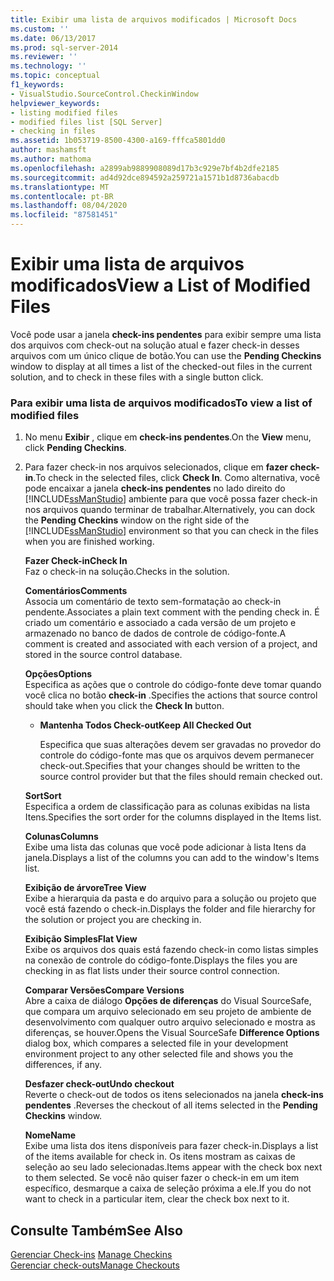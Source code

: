 ```yaml
---
title: Exibir uma lista de arquivos modificados | Microsoft Docs
ms.custom: ''
ms.date: 06/13/2017
ms.prod: sql-server-2014
ms.reviewer: ''
ms.technology: ''
ms.topic: conceptual
f1_keywords:
- VisualStudio.SourceControl.CheckinWindow
helpviewer_keywords:
- listing modified files
- modified files list [SQL Server]
- checking in files
ms.assetid: 1b053719-8500-4300-a169-fffca5801dd0
author: mashamsft
ms.author: mathoma
ms.openlocfilehash: a2899ab9889908089d17b3c929e7bf4b2dfe2185
ms.sourcegitcommit: ad4d92dce894592a259721a1571b1d8736abacdb
ms.translationtype: MT
ms.contentlocale: pt-BR
ms.lasthandoff: 08/04/2020
ms.locfileid: "87581451"
---
```

# <a name="view-a-list-of-modified-files"></a><span data-ttu-id="47c15-102">Exibir uma lista de arquivos modificados</span><span class="sxs-lookup"><span data-stu-id="47c15-102">View a List of Modified Files</span></span>
  <span data-ttu-id="47c15-103">Você pode usar a janela **check-ins pendentes** para exibir sempre uma lista dos arquivos com check-out na solução atual e fazer check-in desses arquivos com um único clique de botão.</span><span class="sxs-lookup"><span data-stu-id="47c15-103">You can use the **Pending Checkins** window to display at all times a list of the checked-out files in the current solution, and to check in these files with a single button click.</span></span>  
  
### <a name="to-view-a-list-of-modified-files"></a><span data-ttu-id="47c15-104">Para exibir uma lista de arquivos modificados</span><span class="sxs-lookup"><span data-stu-id="47c15-104">To view a list of modified files</span></span>  
  
1.  <span data-ttu-id="47c15-105">No menu **Exibir** , clique em **check-ins pendentes**.</span><span class="sxs-lookup"><span data-stu-id="47c15-105">On the **View** menu, click **Pending Checkins**.</span></span>  
  
2.  <span data-ttu-id="47c15-106">Para fazer check-in nos arquivos selecionados, clique em **fazer check-in**.</span><span class="sxs-lookup"><span data-stu-id="47c15-106">To check in the selected files, click **Check In**.</span></span> <span data-ttu-id="47c15-107">Como alternativa, você pode encaixar a janela **check-ins pendentes** no lado direito do [!INCLUDE[ssManStudio](../includes/ssmanstudio-md.md)] ambiente para que você possa fazer check-in nos arquivos quando terminar de trabalhar.</span><span class="sxs-lookup"><span data-stu-id="47c15-107">Alternatively, you can dock the **Pending Checkins** window on the right side of the [!INCLUDE[ssManStudio](../includes/ssmanstudio-md.md)] environment so that you can check in the files when you are finished working.</span></span>  
  
     <span data-ttu-id="47c15-108">**Fazer Check-in**</span><span class="sxs-lookup"><span data-stu-id="47c15-108">**Check In**</span></span>  
     <span data-ttu-id="47c15-109">Faz o check-in na solução.</span><span class="sxs-lookup"><span data-stu-id="47c15-109">Checks in the solution.</span></span>  
  
     <span data-ttu-id="47c15-110">**Comentários**</span><span class="sxs-lookup"><span data-stu-id="47c15-110">**Comments**</span></span>  
     <span data-ttu-id="47c15-111">Associa um comentário de texto sem-formatação ao check-in pendente.</span><span class="sxs-lookup"><span data-stu-id="47c15-111">Associates a plain text comment with the pending check in.</span></span> <span data-ttu-id="47c15-112">É criado um comentário e associado a cada versão de um projeto e armazenado no banco de dados de controle de código-fonte.</span><span class="sxs-lookup"><span data-stu-id="47c15-112">A comment is created and associated with each version of a project, and stored in the source control database.</span></span>  
  
     <span data-ttu-id="47c15-113">**Opções**</span><span class="sxs-lookup"><span data-stu-id="47c15-113">**Options**</span></span>  
     <span data-ttu-id="47c15-114">Especifica as ações que o controle do código-fonte deve tomar quando você clica no botão **check-in** .</span><span class="sxs-lookup"><span data-stu-id="47c15-114">Specifies the actions that source control should take when you click the **Check In** button.</span></span>  
  
    -   <span data-ttu-id="47c15-115">**Mantenha Todos Check-out**</span><span class="sxs-lookup"><span data-stu-id="47c15-115">**Keep All Checked Out**</span></span>  
  
         <span data-ttu-id="47c15-116">Especifica que suas alterações devem ser gravadas no provedor do controle do código-fonte mas que os arquivos devem permanecer check-out.</span><span class="sxs-lookup"><span data-stu-id="47c15-116">Specifies that your changes should be written to the source control provider but that the files should remain checked out.</span></span>  
  
     <span data-ttu-id="47c15-117">**Sort**</span><span class="sxs-lookup"><span data-stu-id="47c15-117">**Sort**</span></span>  
     <span data-ttu-id="47c15-118">Especifica a ordem de classificação para as colunas exibidas na lista Itens.</span><span class="sxs-lookup"><span data-stu-id="47c15-118">Specifies the sort order for the columns displayed in the Items list.</span></span>  
  
     <span data-ttu-id="47c15-119">**Colunas**</span><span class="sxs-lookup"><span data-stu-id="47c15-119">**Columns**</span></span>  
     <span data-ttu-id="47c15-120">Exibe uma lista das colunas que você pode adicionar à lista Itens da janela.</span><span class="sxs-lookup"><span data-stu-id="47c15-120">Displays a list of the columns you can add to the window's Items list.</span></span>  
  
     <span data-ttu-id="47c15-121">**Exibição de árvore**</span><span class="sxs-lookup"><span data-stu-id="47c15-121">**Tree View**</span></span>  
     <span data-ttu-id="47c15-122">Exibe a hierarquia da pasta e do arquivo para a solução ou projeto que você está fazendo o check-in.</span><span class="sxs-lookup"><span data-stu-id="47c15-122">Displays the folder and file hierarchy for the solution or project you are checking in.</span></span>  
  
     <span data-ttu-id="47c15-123">**Exibição Simples**</span><span class="sxs-lookup"><span data-stu-id="47c15-123">**Flat View**</span></span>  
     <span data-ttu-id="47c15-124">Exibe os arquivos dos quais está fazendo check-in como listas simples na conexão de controle do código-fonte.</span><span class="sxs-lookup"><span data-stu-id="47c15-124">Displays the files you are checking in as flat lists under their source control connection.</span></span>  
  
     <span data-ttu-id="47c15-125">**Comparar Versões**</span><span class="sxs-lookup"><span data-stu-id="47c15-125">**Compare Versions**</span></span>  
     <span data-ttu-id="47c15-126">Abre a caixa de diálogo **Opções de diferenças** do Visual SourceSafe, que compara um arquivo selecionado em seu projeto de ambiente de desenvolvimento com qualquer outro arquivo selecionado e mostra as diferenças, se houver.</span><span class="sxs-lookup"><span data-stu-id="47c15-126">Opens the Visual SourceSafe **Difference Options** dialog box, which compares a selected file in your development environment project to any other selected file and shows you the differences, if any.</span></span>  
  
     <span data-ttu-id="47c15-127">**Desfazer check-out**</span><span class="sxs-lookup"><span data-stu-id="47c15-127">**Undo checkout**</span></span>  
     <span data-ttu-id="47c15-128">Reverte o check-out de todos os itens selecionados na janela **check-ins pendentes** .</span><span class="sxs-lookup"><span data-stu-id="47c15-128">Reverses the checkout of all items selected in the **Pending Checkins** window.</span></span>  
  
     <span data-ttu-id="47c15-129">**Nome**</span><span class="sxs-lookup"><span data-stu-id="47c15-129">**Name**</span></span>  
     <span data-ttu-id="47c15-130">Exibe uma lista dos itens disponíveis para fazer check-in.</span><span class="sxs-lookup"><span data-stu-id="47c15-130">Displays a list of the items available for check in.</span></span> <span data-ttu-id="47c15-131">Os itens mostram as caixas de seleção ao seu lado selecionadas.</span><span class="sxs-lookup"><span data-stu-id="47c15-131">Items appear with the check box next to them selected.</span></span> <span data-ttu-id="47c15-132">Se você não quiser fazer o check-in em um item específico, desmarque a caixa de seleção próxima a ele.</span><span class="sxs-lookup"><span data-stu-id="47c15-132">If you do not want to check in a particular item, clear the check box next to it.</span></span>  
  
## <a name="see-also"></a><span data-ttu-id="47c15-133">Consulte Também</span><span class="sxs-lookup"><span data-stu-id="47c15-133">See Also</span></span>  
 <span data-ttu-id="47c15-134">[Gerenciar Check-ins](../../2014/database-engine/manage-checkins.md) </span><span class="sxs-lookup"><span data-stu-id="47c15-134">[Manage Checkins](../../2014/database-engine/manage-checkins.md) </span></span>  
 [<span data-ttu-id="47c15-135">Gerenciar check-outs</span><span class="sxs-lookup"><span data-stu-id="47c15-135">Manage Checkouts</span></span>](../../2014/database-engine/manage-checkouts.md)  
  
  
